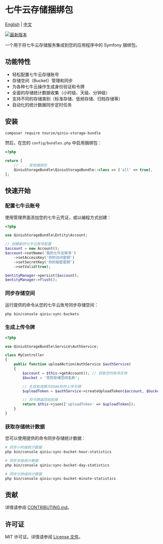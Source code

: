 # 七牛云存储捆绑包

[English](README.md) | [中文](README.zh-CN.md)

[![最新版本](https://img.shields.io/packagist/v/tourze/qiniu-storage-bundle.svg?style=flat-square)](https://packagist.org/packages/tourze/qiniu-storage-bundle)

一个用于将七牛云存储服务集成到您的应用程序中的 Symfony 捆绑包。

## 功能特性

- 轻松配置七牛云存储账号
- 存储空间（Bucket）管理和同步
- 为各种七牛云操作生成身份验证和令牌
- 全面的存储统计数据收集（小时级、天级、分钟级）
- 支持不同的存储类别（标准存储、低频存储、归档存储等）
- 自动化的统计数据同步定时任务

## 安装

```bash
composer require tourze/qiniu-storage-bundle
```

然后，在您的 `config/bundles.php` 中启用捆绑包：

```php
<?php

return [
    // ... 其他捆绑包
    QiniuStorageBundle\QiniuStorageBundle::class => ['all' => true],
];
```

## 快速开始

### 配置七牛云账号

使用管理界面添加您的七牛云凭证，或以编程方式创建：

```php
<?php

use QiniuStorageBundle\Entity\Account;

// 创建新的七牛云账号配置
$account = new Account();
$account->setName('我的七牛云账号')
    ->setAccessKey('你的访问密钥')
    ->setSecretKey('你的秘密密钥')
    ->setValid(true);

$entityManager->persist($account);
$entityManager->flush();
```

### 同步存储空间

运行提供的命令从您的七牛云账号同步存储空间：

```bash
php bin/console qiniu:sync-buckets
```

### 生成上传令牌

```php
<?php

use QiniuStorageBundle\Service\AuthService;

class MyController
{
    public function uploadAction(AuthService $authService)
    {
        $account = $this->getAccount(); // 获取您的账号实体
        $bucket = '您的存储空间名称';

        // 生成有效期为3600秒的上传令牌
        $uploadToken = $authService->createUploadToken($account, $bucket, null, 3600);

        // 将令牌返回给前端
        return $this->json(['uploadToken' => $uploadToken]);
    }
}
```

### 获取存储统计数据

您可以使用提供的命令同步存储统计数据：

```bash
# 同步小时级统计数据
php bin/console qiniu:sync-bucket-hour-statistics

# 同步天级统计数据
php bin/console qiniu:sync-bucket-day-statistics

# 同步分钟级统计数据
php bin/console qiniu:sync-bucket-minute-statistics
```

## 贡献

详情请参阅 [CONTRIBUTING.md](CONTRIBUTING.md)。

## 许可证

MIT 许可证。详情请参阅 [License 文件](LICENSE)。
